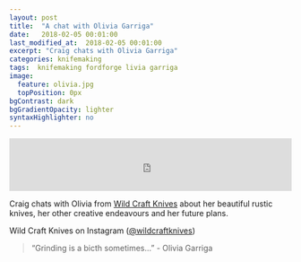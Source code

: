 ```yaml
---
layout: post
title:  "A chat with Olivia Garriga"
date:   2018-02-05 00:01:00
last_modified_at:  2018-02-05 00:01:00
excerpt: "Craig chats with Olivia Garriga"
categories: knifemaking
tags:  knifemaking fordforge livia garriga
image:
  feature: olivia.jpg
  topPosition: 0px
bgContrast: dark
bgGradientOpacity: lighter
syntaxHighlighter: no
---
```



<iframe frameborder='0' height='94px' scrolling='no' seamless src='https://simplecast.com/e/110958?style=medium-light' width='100%'></iframe>

Craig chats with Olivia from <a href="http://www.wildcraftknives.com">Wild Craft Knives</a> about her beautiful rustic knives, her other creative endeavours and her future plans.

Wild Craft Knives on Instagram (<a href="https://www.instagram.com/wildcraftknives/">@wildcraftknives</a>)

 


<blockquote class="largeQuote">“Grinding is a bicth sometimes...” - Olivia Garriga</blockquote>




